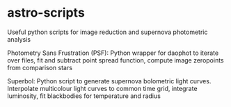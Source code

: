 # astro-scripts
Useful python scripts for image reduction and supernova photometric analysis

Photometry Sans Frustration (PSF):
Python wrapper for daophot to iterate over files, fit and subtract point spread function, compute image zeropoints from comparison stars

Superbol:
Python script to generate supernova bolometric light curves. Interpolate multicolour light curves to common time grid, integrate luminosity, fit blackbodies for temperature and radius
